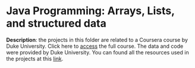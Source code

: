 # Java Programming: Arrays, Lists, and structured data

**Description**: the projects in this folder are related to a Coursera course by Duke University.
Click here to [access](https://www.coursera.org/learn/java-programming-arrays-lists-data/home/welcome) the full course.
The data and code were provided by Duke University. You can found all the resources used in the projects at this [link](https://www.dukelearntoprogram.com//course3/files.php).
